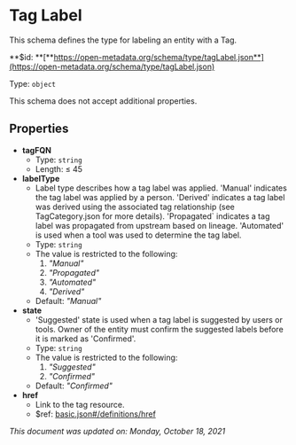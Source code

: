 # Tag Label

This schema defines the type for labeling an entity with a Tag.

**$id: **[**https://open-metadata.org/schema/type/tagLabel.json**](https://open-metadata.org/schema/type/tagLabel.json)

Type: `object`

This schema does not accept additional properties.

## Properties

* **tagFQN**
  * Type: `string`
  * Length: ≤ 45
* **labelType**
  * Label type describes how a tag label was applied. 'Manual' indicates the tag label was applied by a person. 'Derived' indicates a tag label was derived using the associated tag relationship (see TagCategory.json for more details). 'Propagated\` indicates a tag label was propagated from upstream based on lineage. 'Automated' is used when a tool was used to determine the tag label.
  * Type: `string`
  * The value is restricted to the following:
    1. _"Manual"_
    2. _"Propagated"_
    3. _"Automated"_
    4. _"Derived"_
  * Default: _"Manual"_
* **state**
  * 'Suggested' state is used when a tag label is suggested by users or tools. Owner of the entity must confirm the suggested labels before it is marked as 'Confirmed'.
  * Type: `string`
  * The value is restricted to the following:
    1. _"Suggested"_
    2. _"Confirmed"_
  * Default: _"Confirmed"_
* **href**
  * Link to the tag resource.
  * $ref: [basic.json#/definitions/href](basic.md#href)

_This document was updated on: Monday, October 18, 2021_

